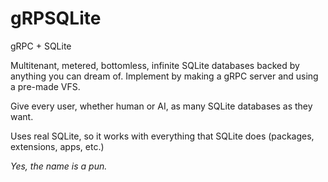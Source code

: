 # gRPSQLite

gRPC + SQLite

Multitenant, metered, bottomless, infinite SQLite databases backed by anything you can dream of. Implement by making a gRPC server and using a pre-made VFS.

Give every user, whether human or AI, as many SQLite databases as they want.

Uses real SQLite, so it works with everything that SQLite does (packages, extensions, apps, etc.)

_Yes, the name is a pun._
